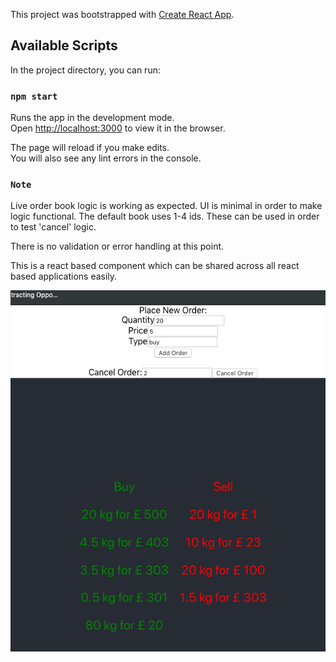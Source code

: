 This project was bootstrapped with [Create React App](https://github.com/facebook/create-react-app).

## Available Scripts

In the project directory, you can run:

### `npm start`

Runs the app in the development mode.<br>
Open [http://localhost:3000](http://localhost:3000) to view it in the browser.

The page will reload if you make edits.<br>
You will also see any lint errors in the console.

### `Note`

Live order book logic is working as expected. UI is minimal in order to make logic functional. The default book uses 1-4 ids. These can be used in order to test 'cancel' logic.

There is no validation or error handling at this point.

This is a react based component which can be shared across all react based applications easily.






![Screenshot](book.png)
